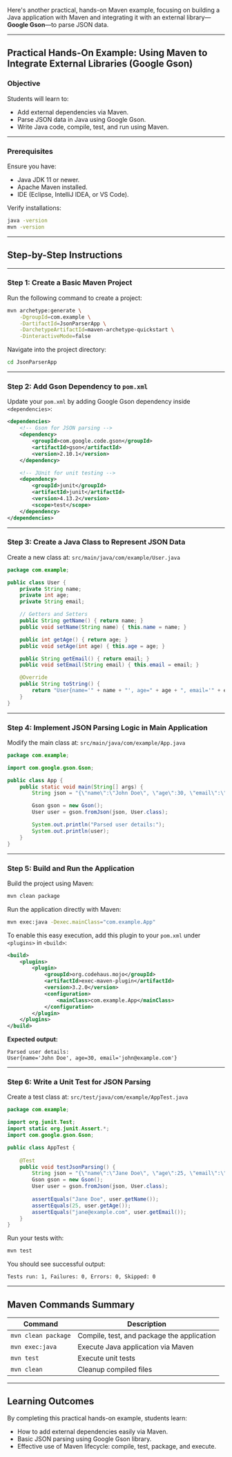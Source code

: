 Here's another practical, hands-on Maven example, focusing on building a Java application with Maven and integrating it with an external library—**Google Gson**—to parse JSON data.

---

## Practical Hands-On Example: Using Maven to Integrate External Libraries (Google Gson)

### **Objective**
Students will learn to:

- Add external dependencies via Maven.
- Parse JSON data in Java using Google Gson.
- Write Java code, compile, test, and run using Maven.

---

### **Prerequisites**
Ensure you have:

- Java JDK 11 or newer.
- Apache Maven installed.
- IDE (Eclipse, IntelliJ IDEA, or VS Code).

Verify installations:
```bash
java -version
mvn -version
```

---

## Step-by-Step Instructions

---

### Step 1: Create a Basic Maven Project
Run the following command to create a project:

```bash
mvn archetype:generate \
    -DgroupId=com.example \
    -DartifactId=JsonParserApp \
    -DarchetypeArtifactId=maven-archetype-quickstart \
    -DinteractiveMode=false
```

Navigate into the project directory:
```bash
cd JsonParserApp
```

---

### Step 2: Add Gson Dependency to `pom.xml`
Update your `pom.xml` by adding Google Gson dependency inside `<dependencies>`:

```xml
<dependencies>
    <!-- Gson for JSON parsing -->
    <dependency>
        <groupId>com.google.code.gson</groupId>
        <artifactId>gson</artifactId>
        <version>2.10.1</version>
    </dependency>

    <!-- JUnit for unit testing -->
    <dependency>
        <groupId>junit</groupId>
        <artifactId>junit</artifactId>
        <version>4.13.2</version>
        <scope>test</scope>
    </dependency>
</dependencies>
```

---

### Step 3: Create a Java Class to Represent JSON Data
Create a new class at:
`src/main/java/com/example/User.java`

```java
package com.example;

public class User {
    private String name;
    private int age;
    private String email;

    // Getters and Setters
    public String getName() { return name; }
    public void setName(String name) { this.name = name; }

    public int getAge() { return age; }
    public void setAge(int age) { this.age = age; }

    public String getEmail() { return email; }
    public void setEmail(String email) { this.email = email; }

    @Override
    public String toString() {
        return "User{name='" + name + "', age=" + age + ", email='" + email + "'}";
    }
}
```

---

### Step 4: Implement JSON Parsing Logic in Main Application
Modify the main class at:
`src/main/java/com/example/App.java`

```java
package com.example;

import com.google.gson.Gson;

public class App {
    public static void main(String[] args) {
        String json = "{\"name\":\"John Doe\", \"age\":30, \"email\":\"john@example.com\"}";

        Gson gson = new Gson();
        User user = gson.fromJson(json, User.class);

        System.out.println("Parsed user details:");
        System.out.println(user);
    }
}
```

---

### Step 5: Build and Run the Application
Build the project using Maven:

```bash
mvn clean package
```

Run the application directly with Maven:

```bash
mvn exec:java -Dexec.mainClass="com.example.App"
```

To enable this easy execution, add this plugin to your `pom.xml` under `<plugins>` in `<build>`:

```xml
<build>
    <plugins>
        <plugin>
            <groupId>org.codehaus.mojo</groupId>
            <artifactId>exec-maven-plugin</artifactId>
            <version>3.2.0</version>
            <configuration>
                <mainClass>com.example.App</mainClass>
            </configuration>
        </plugin>
    </plugins>
</build>
```

**Expected output:**
```
Parsed user details:
User{name='John Doe', age=30, email='john@example.com'}
```

---

### Step 6: Write a Unit Test for JSON Parsing
Create a test class at:
`src/test/java/com/example/AppTest.java`

```java
package com.example;

import org.junit.Test;
import static org.junit.Assert.*;
import com.google.gson.Gson;

public class AppTest {
    
    @Test
    public void testJsonParsing() {
        String json = "{\"name\":\"Jane Doe\", \"age\":25, \"email\":\"jane@example.com\"}";
        Gson gson = new Gson();
        User user = gson.fromJson(json, User.class);
        
        assertEquals("Jane Doe", user.getName());
        assertEquals(25, user.getAge());
        assertEquals("jane@example.com", user.getEmail());
    }
}
```

Run your tests with:

```bash
mvn test
```

You should see successful output:

```
Tests run: 1, Failures: 0, Errors: 0, Skipped: 0
```

---

## Maven Commands Summary
| Command                   | Description                                  |
|---------------------------|----------------------------------------------|
| `mvn clean package`       | Compile, test, and package the application   |
| `mvn exec:java`           | Execute Java application via Maven           |
| `mvn test`                | Execute unit tests                           |
| `mvn clean`               | Cleanup compiled files                       |

---

## **Learning Outcomes**
By completing this practical hands-on example, students learn:

- How to add external dependencies easily via Maven.
- Basic JSON parsing using Google Gson library.
- Effective use of Maven lifecycle: compile, test, package, and execute.

